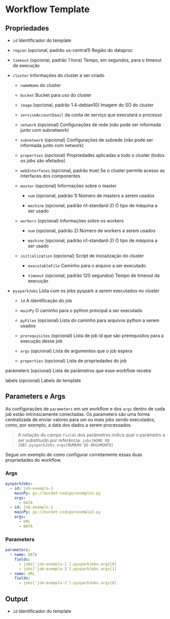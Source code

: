 # Workflow Template

## Propriedades

- `id` Identificador do template

- `region` (opcional, padrão us-central1) Região do dataproc

- `timeout` (opcional, padrão 1 hora) Tempo, em segundos, para o timeout de execução

- `cluster` Informações do cluster a ser criado

    - `nameNome` do cluster

    - `bucket` Bucket para uso do cluster

    - `image` (opcional, padrão 1.4-debian10) Imagem do SO do cluster

    - `serviceAccountEmail` da conta de serviço que executará o processo

    - `network` (opcional) Configurações de rede (não pode ser informada junto com subnetwork)

    - `subnetwork` (opcional) Configurações de subrede  (não pode ser informada junto com network)

    - `properties` (opcional) Propriedades aplicadas a todo o cluster (todos os jobs são afetados)

    - `webInterfaces` (opcional, padrão true) Se o cluster permite acesso as interfaces dos componentes

    - `master` (opcional) Informações sobre o master

        - `num` (opcional, padrão 1) Número de masters a serem usados

        - `machine` (opcional, padrão n1-standard-2) O tipo de máquina a ser usado

    - `workers` (opcional) Informações sobre os workers

        - `num` (opcional, padrão 2) Número de workers a serem usados

        - `machine` (opcional, padrão n1-standard-2) O tipo de máquina a ser usado

    - `initialization` (opcional) Script de inicialização do cluster

        - `executableFile` Caminho para o arquivo a ser executado

        - `timeout` (opcional, padrão 120 segundos) Tempo de timeout da execução

- `pysparkJobs` Lista com os jobs pyspark a serem executados no cluster

    - `id` A identificação do job

    - `mainPy` O caminho para o python principal a ser executado

    - `pyFiles` (opcional) Lista do caminho para arquivos python a serem usados

    - `prerequisites` (opcional) Lista de job id que são prerequisitos para a execução desse job

    - `args` (opcional) Lista de argumentos que o job espera

    - `properties` (opcional) Lista de propriedades do job

parameters (opcional) Lista de parâmetros que esse workflow recebe

labels (opcional) Labels do template

## Parameters e Args

As configurações de `parameters` em um workflow e dos `args` dentro de cada job estão intrinsicamente conectadas. Os parameters são uma forma centralizada de enviar valores para um ou mais jobs sendo executados, como, por exemplo, a data dos dados a serem processados.

>A notação do campo `fields` dos parâmetros indica qual o parâmetro a ser substituido por referência: `jobs[NOME DO JOB].pysparkJobs.args[NUMERO DO ARGUMENTO]`

Segue um exemplo de como configurar corretamente essas duas propriedades do workflow.

### Args

```YAML
pysparkJobs:
  - id: job-exemplo-1
    mainPy: gs://bucket-codigo/exemplo1.py
    args:
      - DATA
  - id: job-exemplo-2
    mainPy: gs://bucket-codigo/exemplo2.py
    args:
      - URL
      - DATA
```

### Parameters

```YAML
parameters:
  - name: DATA
    fields:
      - jobs['job-exemplo-1'].pysparkJobs.args[0]
      - jobs['job-exemplo-2'].pysparkJobs.args[1]
  - name: URL
    fields:
      - jobs['job-exemplo-2'].pysparkJobs.args[0]
```

## Output

- `id` Identificador do template